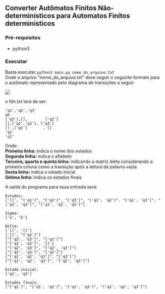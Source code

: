 ## Converter Autômatos Finitos Não-determinísticos para Automatos Finitos determinísticos

### Pré-requisitos
* python3
### Executar
Basta executar <code>python3 main.py nome_do_arquivo.txt</code><br>
Onde o arquivo "nome_do_arquivo.txt" deve seguir o seguinte formato para o autômato representado
pelo diagrama de transições a seguir:

<image src="afn.png"></image>

o fdn.txt terá de ser:

    'q1','q2','q3'
    ab
    ['q3'],[],        ['q2']
    [],['q2','q3'], ['q3']
    [] ,['q1']       , []
    'q1'
    'q1'
Onde:<br>
<b>Primeira linha: </b>indica o nome dos estados<br>
<b>Segunda linha: </b>indica o alfabeto<br>
<b>Terceira, quarta e quinta linha: </b>indicando a matriz delta considerando a primeira coluna como a transição após a leitura da palavra vazia<br>
<b>Sexta linha: </b> indica o estado inicial<br>
<b>Sétima linha: </b> indica os estados finais<br>

A saída do programa para essa entrada será:


	Estados:
	['[]', "['q1']", "['q2']", "['q3']", "['q1', 'q2']", "['q1', 'q3']", "['q2', 'q3']", "['q1', 'q2', 'q3']"]

	Sigma:
	['a', 'b']

	Delta:
	['[]', '[]']
	['[]', "['q2']"]
	["['q2', 'q3']", "['q3']"]
	["['q1', 'q3']", '[]']
	["['q2', 'q3']", "['q2', 'q3']"]
	["['q1', 'q3']", "['q2']"]
	["['q1', 'q2', 'q3']", "['q3']"]
	["['q1', 'q2', 'q3']", "['q2', 'q3']"]

	Estado inicial:
	['q1', 'q3']

	Estados finais:
	["['q1']", "['q1', 'q2']", "['q1', 'q3']", "['q1', 'q2', 'q3']"]
